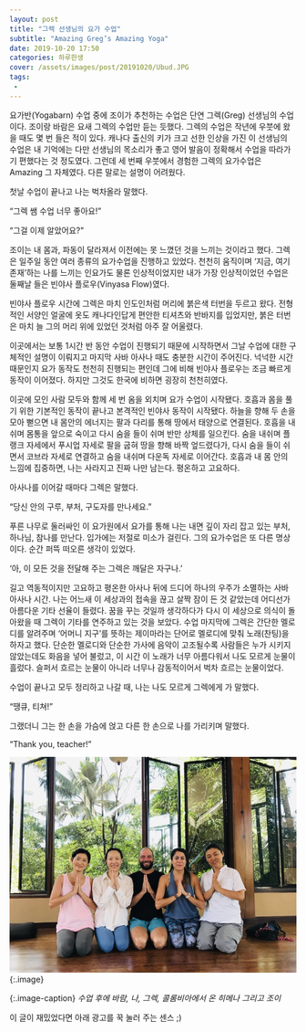 ```yaml
---
layout: post
title: "그렉 선생님의 요가 수업"
subtitle: "Amazing Greg’s Amazing Yoga"
date: 2019-10-20 17:50
categories: 하루한생
cover: /assets/images/post/20191020/Ubud.JPG
tags:
 - 
---
```


요가반(Yogabarn) 수업 중에 조이가 추천하는 수업은 단연 그렉(Greg) 선생님의 수업이다. 조이랑 바람은 요새 그렉의 수업만 듣는 듯했다. 그렉의 수업은 작년에 우붓에 왔을 때도 몇 번 들은 적이 있다. 캐나다 출신의 키가 크고 선한 인상을 가진 이 선생님의 수업은 내 기억에는 다만 선생님의 목소리가 좋고 영어 발음이 정확해서 수업을 따라가기 편했다는 것 정도였다. 그런데 세 번째 우붓에서 경험한 그렉의 요가수업은 Amazing 그 자체였다. 다른 말로는 설명이 어려웠다.

첫날 수업이 끝나고 나는 벅차올라 말했다. 

“그렉 쌤 수업 너무 좋아요!”

“그걸 이제 알았어요?"

조이는 내 몸과, 파동이 달라져서 이전에는 못 느꼈던 것을 느끼는 것이라고 했다. 그렉은 일주일 동안 여러 종류의 요가수업을 진행하고 있었다. 천천히 움직이며 ‘지금, 여기 존재’하는 나를 느끼는 인요가도 물론 인상적이었지만 내가 가장 인상적이었던 수업은 둘째날 들은 빈야사 플로우(Vinyasa Flow)였다. 

빈야사 플로우 시간에 그렉은 마치 인도인처럼 머리에 붉은색 터번을 두르고 왔다. 전형적인 서양인 얼굴에 옷도 캐나다인답게 편안한 티셔츠와 반바지를 입었지만, 붉은 터번은 마치 늘 그의 머리 위에 있었던 것처럼 아주 잘 어울렸다. 

이곳에서는 보통 1시간 반 동안 수업이 진행되기 때문에 시작하면서 그날 수업에 대한 구체적인 설명이 이뤄지고 마지막 사바 아사나 때도 충분한 시간이 주어진다. 넉넉한 시간 때문인지 요가 동작도 천천히 진행되는 편인데 그에 비해 빈야사 플로우는 조금 빠르게 동작이 이어졌다. 하지만 그것도 한국에 비하면 굉장히 천천히였다.

이곳에 모인 사람 모두와 함께 세 번 옴을 외치며 요가 수업이 시작됐다. 호흡과 몸을 풀기 위한 기본적인 동작이 끝나고 본격적인 빈야사 동작이 시작됐다. 하늘을 향해 두 손을 모아 뻗으면 내 몸안의 에너지는 팔과 다리를 통해 땅에서 태양으로 연결된다. 호흡을 내쉬며 몸통을 앞으로 숙이고 다시 숨을 들이 쉬며 반만 상체를 일으킨다. 숨을 내쉬며 플랭크 자세에서 푸시업 자세로 팔을 굽혀 땅을 향해 바짝 엎드렸다가, 다시 숨을 들이 쉬면서 코브라 자세로 연결하고 숨을 내쉬며 다운독 자세로 이어간다. 호흡과 내 몸 안의 느낌에 집중하면, 나는 사라지고 진짜 나만 남는다. 평온하고 고요하다. 

아사나를 이어갈 때마다 그렉은 말했다.

“당신 안의 구루, 부처, 구도자를 만나세요.”

푸른 나무로 둘러싸인 이 요가원에서 요가를 통해 나는 내면 깊이 자리 잡고 있는 부처, 하나님, 참나를 만난다. 입가에는 저절로 미소가 걸린다. 그의 요가수업은 또 다른 명상이다. 순간 퍼뜩 떠오른 생각이 있었다. 

‘아, 이 모든 것을 전달해 주는 그렉은 깨달은 자구나.’

길고 역동적이지만 고요하고 평온한 아사나 뒤에 드디어 하나의 우주가 소멸하는 사바 아사나 시간. 나는 어느새 이 세상과의 접속을 끊고 살짝 잠이 든 것 같았는데 어디선가 아름다운 기타 선율이 들렸다. 꿈을 꾸는 것일까 생각하다가 다시 이 세상으로 의식이 돌아왔을 때 그렉이 기타를 연주하고 있는 것을 보았다. 수업 마지막에 그렉은 간단한 멜로디를 알려주며 ‘어머니 지구’를 뜻하는 제이마라는 단어로 멜로디에 맞춰 노래(찬팅)을 하자고 했다. 단순한 멜로디와 단순한 가사에 음악이 고조될수록 사람들은 누가 시키지 않았는데도 화음을 넣어 불렀고, 이 시간 이 노래가 너무 아름다워서 나도 모르게 눈물이 흘렀다. 슬퍼서 흐르는 눈물이 아니라 너무나 감동적이어서 벅차 흐르는 눈물이었다. 

수업이 끝나고 모두 정리하고 나갈 때, 나는 나도 모르게 그렉에게 가 말했다.

“땡큐, 티쳐!” 

그랬더니 그는 한 손을 가슴에 얹고 다른 한 손으로 나를 가리키며 말했다.

“Thank you, teacher!”


 ![](/assets/images/post/20191020/Greg.jpg)
{:.image}

{:.image-caption}
*수업 후에 바람, 나, 그렉, 콜롬비아에서 온 히메나 그리고 조이*


이 글이 재밌었다면 아래 광고를 꾹 눌러 주는 센스 ;)